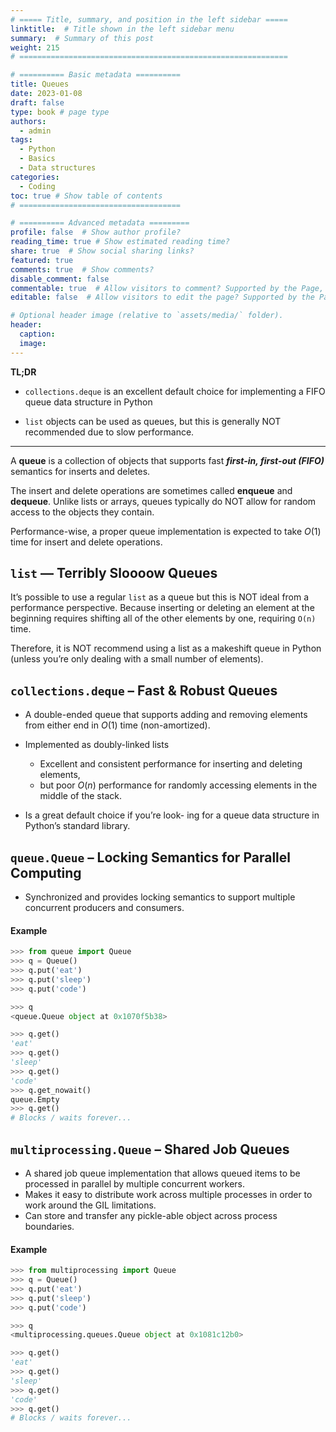 ```yaml
---
# ===== Title, summary, and position in the left sidebar =====
linktitle:  # Title shown in the left sidebar menu
summary:  # Summary of this post
weight: 215
# ============================================================

# ========== Basic metadata ==========
title: Queues
date: 2023-01-08
draft: false
type: book # page type
authors:
  - admin
tags:
  - Python
  - Basics
  - Data structures
categories:
  - Coding 
toc: true # Show table of contents
# ====================================

# ========== Advanced metadata =========
profile: false  # Show author profile?
reading_time: true # Show estimated reading time?
share: true  # Show social sharing links?
featured: true
comments: true  # Show comments?
disable_comment: false
commentable: true  # Allow visitors to comment? Supported by the Page, Post, and Book content types.
editable: false  # Allow visitors to edit the page? Supported by the Page, Post, and Book content types.

# Optional header image (relative to `assets/media/` folder).
header:
  caption: 
  image:  
---
```


**TL;DR**

- `collections.deque` is an excellent default choice for implementing a FIFO queue data structure in Python

- `list` objects can be used as queues, but this is generally NOT recommended due to slow performance.

------

A **queue** is a collection of objects that supports fast ***first-in, first-out (FIFO)*** semantics for inserts and deletes. 

The insert and delete operations are sometimes called **enqueue** and **dequeue**. Unlike lists or arrays, queues typically do NOT allow for random access to the objects they contain.

Performance-wise, a proper queue implementation is expected to take $O(1)$ time for insert and delete operations.

## `list` — Terribly Sloooow Queues

It’s possible to use a regular `list` as a queue but this is NOT ideal from a performance perspective. Because inserting or deleting an element at the beginning requires shifting all of the other elements by one, requiring `O(n)` time.

Therefore, it is NOT recommend using a list as a makeshift queue in Python (unless you’re only dealing with a small number of elements). 

## `collections.deque` – Fast & Robust Queues

- A double-ended queue that supports adding and removing elements from either end in $O(1)$ time (non-amortized).
- Implemented as doubly-linked lists
  - Excellent and consistent performance for inserting and deleting elements, 
  - but poor $O(n)$ performance for randomly accessing elements in the middle of the stack.

- Is a great default choice if you’re look- ing for a queue data structure in Python’s standard library.

## `queue.Queue` – Locking Semantics for Parallel Computing

- Synchronized and provides locking semantics to support multiple concurrent producers and consumers.

#### Example

```python
>>> from queue import Queue
>>> q = Queue()
>>> q.put('eat')
>>> q.put('sleep')
>>> q.put('code')

>>> q
<queue.Queue object at 0x1070f5b38>

>>> q.get()
'eat'
>>> q.get()
'sleep'
>>> q.get()
'code'
>>> q.get_nowait()
queue.Empty
>>> q.get()
# Blocks / waits forever...
```

## `multiprocessing.Queue` – Shared Job Queues

- A shared job queue implementation that allows queued items to be processed in parallel by multiple concurrent workers.
- Makes it easy to distribute work across multiple processes in order to work around the GIL limitations.
- Can store and transfer any pickle-able object across process boundaries.

#### Example

```python
>>> from multiprocessing import Queue
>>> q = Queue()
>>> q.put('eat')
>>> q.put('sleep')
>>> q.put('code')

>>> q
<multiprocessing.queues.Queue object at 0x1081c12b0>

>>> q.get()
'eat'
>>> q.get()
'sleep'
>>> q.get()
'code'
>>> q.get()
# Blocks / waits forever...
```

